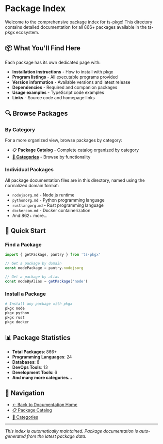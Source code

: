 # Package Index

Welcome to the comprehensive package index for ts-pkgx! This directory contains detailed documentation for all 866+ packages available in the ts-pkgx ecosystem.

## 📦 What You'll Find Here

Each package has its own dedicated page with:

- **Installation instructions** - How to install with pkgx
- **Program listings** - All executable programs provided
- **Version information** - Available versions and latest release
- **Dependencies** - Required and companion packages
- **Usage examples** - TypeScript code examples
- **Links** - Source code and homepage links

## 🔍 Browse Packages

### By Category
For a more organized view, browse packages by category:
- [📋 **Package Catalog**](../package-catalog.md) - Complete catalog organized by category
- [📂 **Categories**](../categories/) - Browse by functionality

### Individual Packages
All package documentation files are in this directory, named using the normalized domain format:
- `nodejsorg.md` - Node.js runtime
- `pythonorg.md` - Python programming language
- `rustlangorg.md` - Rust programming language
- `dockercom.md` - Docker containerization
- And 862+ more...

## 🚀 Quick Start

### Find a Package
```typescript
import { getPackage, pantry } from 'ts-pkgx'

// Get a package by domain
const nodePackage = pantry.nodejsorg

// Get a package by alias
const nodeByAlias = getPackage('node')
```

### Install a Package
```bash
# Install any package with pkgx
pkgx node
pkgx python
pkgx rust
pkgx docker
```

## 📊 Package Statistics

- **Total Packages**: 866+
- **Programming Languages**: 24
- **Databases**: 8
- **DevOps Tools**: 13
- **Development Tools**: 6
- **And many more categories...**

## 🔗 Navigation

- [← Back to Documentation Home](../README.md)
- [📋 Package Catalog](../package-catalog.md)
- [📂 Categories](../categories/)

---

*This index is automatically maintained. Package documentation is auto-generated from the latest package data.*
